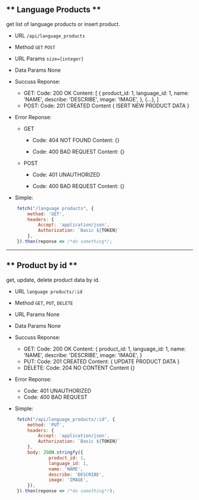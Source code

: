 ** Language Products **
---
get list of language products or insert product.

- URL
    `/api/language_products`

- Method
    `GET`
    `POST`

- URL Params
    `size=[integer]`

- Data Params
    None

- Succuss Reponse:
    - GET:
        Code: 200 OK
        Content: [ {
                    product_id: 1,
                    language_id: 1,
                    name: 'NAME',
                    describe: 'DESCRIBE',
                    image: 'IMAGE',
                },
                {...},
                 ]
    - POST:
        Code: 201 CREATED
        Content { ISERT NEW PRODUCT DATA }

- Error Reponse:
    - GET
        - Code: 404 NOT FOUND
          Content: {}

        - Code: 400 BAD REQUEST
          Content: {}
    - POST
        - Code: 401 UNAUTHORIZED

        - Code: 400 BAD REQUEST
          Content: {}

- Simple:
``` Javascript (ES6 Style)
    fetch("/language products", {
        method: 'GET',
        headers: {
            Accept: 'application/json',
            Authorization: `Basic ${TOKEN}`
        },
    }).then(reponse => /*do something*/;
```

---

** Product by id **
---
get, update, delete product data by id.


- URL
    `language products/:id`

- Method
    `GET`, `PUT`, `DELETE`

- URL Params
    None

- Data Params
    None

- Succuss Reponse:
    - GET:
        Code: 200 OK
        Content: {
                product_id: 1,
                language_id: 1,
                name: 'NAME',
                describe: 'DESCRIBE',
                image: 'IMAGE',
                }
    - PUT:
        Code: 201 CREATED
        Content: { UPDATE PRODUCT DATA }
    - DELETE:
        Code: 204 NO CONTENT
        Content {}

- Error Reponse:
    - Code: 401 UNAUTHORIZED
    - Code: 400 BAD REQUEST

- Simple:
``` Javascript (ES6 Style)
    fetch("/api/language_products/:id", {
        method: 'PUT',
        headers: {
            Accept: 'application/json',
            Authorization: `Basic ${TOKEN}`
        },
        body: JSON.stringfy({
                product_id: 1,
                language_id: 1,
                name: 'NAME',
                describe: 'DESCRIBE',
                image: 'IMAGE',
        }),
    }).then(reponse => /*do something*/);
```
